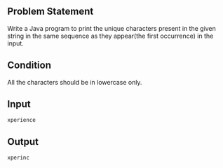 ## Problem Statement
Write a Java program to print the unique characters present in the given string in the same sequence as they appear(the first occurrence) in the input.

## Condition
All the characters should be in lowercase only.

## Input
    xperience
## Output
    xperinc

